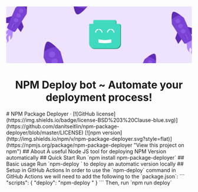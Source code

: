 <p align="center"><a href="https://github.com/danitseitlin/npm-package-deployer"><img src=".github/cover-photo.png" /></a></p>
<h1 align="center">NPM Deploy bot ~ Automate your deployment process!</h1>
# NPM Package Deployer &middot; [![GitHub license](https://img.shields.io/badge/license-BSD%203%20Clause-blue.svg)](https://github.com/danitseitlin/npm-package-deployer/blob/master/LICENSE) [![npm version](http://img.shields.io/npm/v/npm-package-deployer.svg?style=flat)](https://npmjs.org/package/npm-package-deployer "View this project on npm") 
## About
A useful Node JS tool for deploying NPM Version automatically
## Quick Start
Run `npm install npm-package-deployer`
## Basic usage
Run `npm-deploy <package name>` to deploy an automatic version locally
## Setup in GitHub Actions
In order to use the `npm-deploy` command in GitHub Actions we will need to add the following to the `package.json`:
```
"scripts": {
  "deploy": "npm-deploy <package name>"
}
```
Then, run `npm run deploy`

